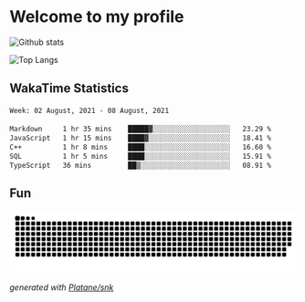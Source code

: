 # Welcome to my profile

![Github stats](https://github-readme-stats.vercel.app/api?username=xinthose&show_icons=true&theme=radical&count_private=true)

![Top Langs](https://github-readme-stats.vercel.app/api/top-langs/?username=xinthose)

## WakaTime Statistics
<!--START_SECTION:waka-->
```text
Week: 02 August, 2021 - 08 August, 2021

Markdown     1 hr 35 mins    █████▓░░░░░░░░░░░░░░░░░░░   23.29 % 
JavaScript   1 hr 15 mins    ████▓░░░░░░░░░░░░░░░░░░░░   18.41 % 
C++          1 hr 8 mins     ████░░░░░░░░░░░░░░░░░░░░░   16.60 % 
SQL          1 hr 5 mins     ████░░░░░░░░░░░░░░░░░░░░░   15.91 % 
TypeScript   36 mins         ██▒░░░░░░░░░░░░░░░░░░░░░░   08.91 % 
```
<!--END_SECTION:waka-->

## Fun
![github contribution grid snake animation](https://raw.githubusercontent.com/xinthose/xinthose/output/github-contribution-grid-snake.svg)

_generated with [Platane/snk](https://github.com/Platane/snk)_

